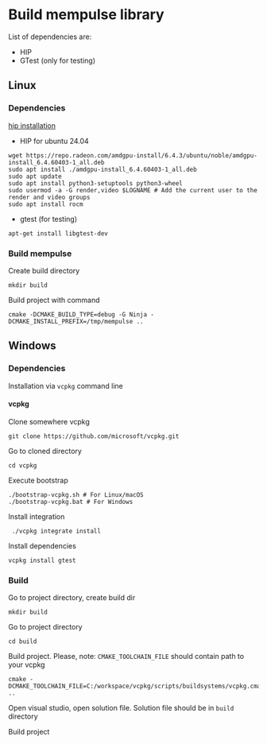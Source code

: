 # Build mempulse library

List of dependencies are:
* HIP
* GTest (only for testing)

## Linux

### Dependencies

[hip installation](https://rocm.docs.amd.com/projects/install-on-linux/en/latest/install/quick-start.html)

* HIP for ubuntu 24.04

```
wget https://repo.radeon.com/amdgpu-install/6.4.3/ubuntu/noble/amdgpu-install_6.4.60403-1_all.deb
sudo apt install ./amdgpu-install_6.4.60403-1_all.deb
sudo apt update
sudo apt install python3-setuptools python3-wheel
sudo usermod -a -G render,video $LOGNAME # Add the current user to the render and video groups
sudo apt install rocm
```
* gtest (for testing)

```
apt-get install libgtest-dev
```

### Build mempulse

Create build directory
```
mkdir build
```

Build project with command

```
cmake -DCMAKE_BUILD_TYPE=debug -G Ninja -DCMAKE_INSTALL_PREFIX=/tmp/mempulse ..
```

## Windows


### Dependencies

Installation via `vcpkg` command line

#### vcpkg

Clone somewhere vcpkg

```
git clone https://github.com/microsoft/vcpkg.git
```

Go to cloned directory 

```
cd vcpkg
```

Execute bootstrap
```
./bootstrap-vcpkg.sh # For Linux/macOS
./bootstrap-vcpkg.bat # For Windows
```
Install integration 
```
 ./vcpkg integrate install
```

Install dependencies
```
vcpkg install gtest
```

### Build

Go to project directory, create build dir
```
mkdir build
```
Go to project directory
```
cd build
```

Build project. Please, note: `CMAKE_TOOLCHAIN_FILE` should contain path to your vcpkg
```
cmake -DCMAKE_TOOLCHAIN_FILE=C:/workspace/vcpkg/scripts/buildsystems/vcpkg.cmake ..
```

Open visual studio, open solution file. Solution file should be in `build` directory

Build project
